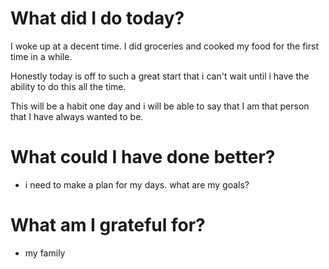# What did I do today?

I woke up at a decent time. I did groceries and cooked my food for the first time in a while. 

Honestly today is off to such a great start that i can't wait until i have the ability to do this all the time.

This will be a habit one day and i will be able to say that I am that person that I have always wanted to be.

# What could I have done better?
- i need to make a plan for my days. what are my goals?

# What am I grateful for?
- my family